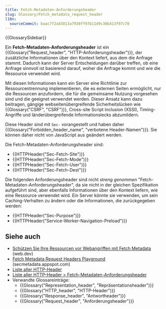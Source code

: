 ```yaml
---
title: Fetch-Metadaten-Anforderungsheader
slug: Glossary/Fetch_metadata_request_header
l10n:
  sourceCommit: baac7f2a43813a7930ff97b11d9c38b413f97c78
---
```


{{GlossarySidebar}}

Ein **Fetch-Metadaten-Anforderungsheader** ist ein {{Glossary("Request_header", "HTTP-Anforderungsheader")}}, der zusätzliche Informationen über den Kontext liefert, aus dem die Anfrage stammt. Dadurch kann der Server Entscheidungen darüber treffen, ob eine Anfrage sinnvoll ist basierend darauf, woher die Anfrage kommt und wie die Ressource verwendet wird.

Mit diesen Informationen kann ein Server eine Richtlinie zur Ressourcentrennung implementieren, die es externen Seiten ermöglicht, nur die Ressourcen anzufordern, die für die gemeinsame Nutzung vorgesehen sind und die geeignet verwendet werden. Dieser Ansatz kann dazu beitragen, gängige webseitenübergreifende Sicherheitslücken wie {{Glossary("CSRF", "CSRF")}}, Cross-site Script Inclusion (XSSI), Timing-Angriffe und länderübergreifende Informationslecks abzumildern.

Diese Header sind mit `Sec-` vorangestellt und haben daher {{Glossary("Forbidden_header_name", "verbotene Header-Namen")}}. Sie können daher nicht von JavaScript aus geändert werden.

Die Fetch-Metadaten-Anforderungsheader sind:

- {{HTTPHeader("Sec-Fetch-Site")}}
- {{HTTPHeader("Sec-Fetch-Mode")}}
- {{HTTPHeader("Sec-Fetch-User")}}
- {{HTTPHeader("Sec-Fetch-Dest")}}

Die folgenden Anforderungsheader sind nicht _streng genommen_ "Fetch-Metadaten-Anforderungsheader", da sie nicht in der gleichen Spezifikation aufgeführt sind, aber ebenfalls Informationen über den Kontext liefern, wie eine Ressource verwendet wird. Ein Server könnte sie verwenden, um sein Caching-Verhalten zu ändern oder die Informationen, die zurückgegeben werden:

- {{HTTPHeader("Sec-Purpose")}}
- {{HTTPHeader("Service-Worker-Navigation-Preload")}}

## Siehe auch

- [Schützen Sie Ihre Ressourcen vor Webangriffen mit Fetch Metadata](https://web.dev/articles/fetch-metadata) (web.dev)
- [Fetch Metadata Request Headers Playground](https://secmetadata.appspot.com/) (secmetadata.appspot.com)
- [Liste aller HTTP-Header](/de/docs/Web/HTTP/Headers)
- [Liste aller HTTP-Header > Fetch-Metadaten-Anforderungsheader](/de/docs/Web/HTTP/Headers#fetch_metadata_request_headers)
- Verwandte Glossareinträge:
  - {{Glossary("Representation_header", "Repräsentationsheader")}}
  - {{Glossary("HTTP_header", "HTTP-Header")}}
  - {{Glossary("Response_header", "Antwortheader")}}
  - {{Glossary("Request_header", "Anforderungsheader")}}
